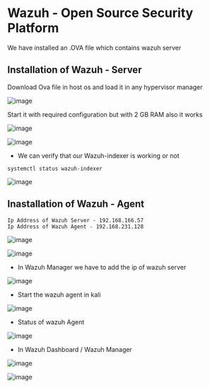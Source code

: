 # Wazuh - Open Source Security Platform

We have installed an .OVA file which contains wazuh server

## Installation of Wazuh - Server

Download Ova file in host os and load it in any hypervisor manager

![image](https://github.com/jayshah17/Implementation-of-Cyber-Security-Lab/assets/76842630/78a1fb9e-35ce-4ad4-bdcf-1e5892608a2a)

Start it with required configuration but with 2 GB RAM also it works

![image](https://github.com/jayshah17/Implementation-of-Cyber-Security-Lab/assets/76842630/6ea3e968-b366-4600-baaa-eb6ae45b0152)

![image](https://github.com/jayshah17/Implementation-of-Cyber-Security-Lab/assets/76842630/83b84bba-9e03-4adf-bfaf-591797394fbe)

- We can verify that our Wazuh-indexer is working or not

`systemctl status wazuh-indexer`

![image](https://github.com/jayshah17/Implementation-of-Cyber-Security-Lab/assets/76842630/5154ec2a-9619-42d0-b202-39a03228d9ec)


## Inastallation of Wazuh - Agent 
```
Ip Address of Wazuh Server - 192.168.166.57
Ip Address of Wazuh Agent - 192.168.231.128
```

![image](https://github.com/jayshah17/Implementation-of-Cyber-Security-Lab/assets/76842630/e7633eab-7853-445a-904b-6bbae9824117)

![image](https://github.com/jayshah17/Implementation-of-Cyber-Security-Lab/assets/76842630/beb43ee7-51c6-4b9a-87df-b504769ca83c)

- In Wazuh Manager we have to add the ip of wazuh server

![image](https://github.com/jayshah17/Implementation-of-Cyber-Security-Lab/assets/76842630/46df3a09-845f-460b-92d0-5d07df958fed)

- Start the wazuh agent in kali 

![image](https://github.com/jayshah17/Implementation-of-Cyber-Security-Lab/assets/76842630/9847df2e-e2d9-4bac-b29d-584e6d01941e)

- Status of wazuh Agent 

![image](https://github.com/jayshah17/Implementation-of-Cyber-Security-Lab/assets/76842630/60fdd888-8e30-4506-8f34-2fc5e149dea5)

- In Wazuh Dashboard / Wazuh Manager

![image](https://github.com/jayshah17/Implementation-of-Cyber-Security-Lab/assets/76842630/61aa4bff-2bbe-4fde-aed4-30ceaec865d8)

![image](https://github.com/jayshah17/Implementation-of-Cyber-Security-Lab/assets/76842630/4b5d7034-4b66-4a6c-9760-8fef1326c737)
